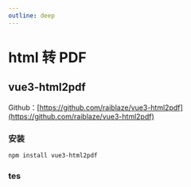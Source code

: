 ```yaml
---
outline: deep
---
```

# html 转 PDF

## vue3-html2pdf

Github：[https://github.com/raiblaze/vue3-html2pdf](https://github.com/raiblaze/vue3-html2pdf)

### 安装
```bash
npm install vue3-html2pdf
```

### tes